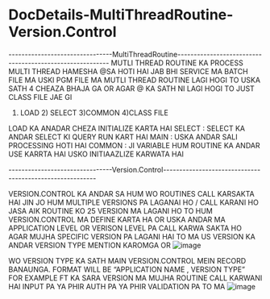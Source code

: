 # DocDetails-MultiThreadRoutine-Version.Control

--------------------------------MultiThreadRoutine---------------------------------------------------------
MUTLI THREAD ROUTINE KA PROCESS  MULTI THREAD HAMESHA @SA HOTI HAI JAB BHI SERVICE MA BATCH FILE MA USKI PGM FILE MA MUTLI THREAD ROUTINE LAGI HOGI TO USKA SATH 4 CHEAZA BHAJA GA  OR AGAR @ KA SATH NI LAGI HOGI TO JUST CLASS FILE JAE GI

1) LOAD 2) SELECT 3)COMMON 4)CLASS FILE

LOAD KA ANADAR CHEZA INITIALIZE KARTA HAI
SELECT : SELECT KA ANDAR SELECT KI QUERY RUN KART HAI
MAIN   : USKA ANDAR SALI PROCESSING HOTI HAI
COMMON : JI VARIABLE HUM ROUTINE KA ANDAR USE KARRTA HAI USKO INITIAAZLIZE KARWATA HAI

--------------------------------Version.Control---------------------------------------------------------


VERSION.CONTROL KA ANDAR SA HUM WO ROUTINES CALL KARSAKTA HAI JIN JO HUM MULTIPLE VERSIONS PA LAGANAI HO / CALL KARANI HO JASA AIK ROUTINE KO 
25 VERSION MA LAGANI HO TO HUM VERSION.CONTROL MA DEFINE KARTA HA OR USKA ANDAR MA APPLICATION LEVEL OR VERISON LEVEL PA CALL KARWA SAKTA 
HO AGAR MUJHA SPECIFIC VERSION PA LAGANI HAI TO MA US VERSION KA ANDAR VERSION TYPE MENTION KAROMGA OR
![image](https://user-images.githubusercontent.com/40827670/223343306-a0e4fa90-f21e-4e67-b111-2eaa918ad5fd.png)

WO VERSION TYPE KA SATH MAIN VERSION.CONTROL MEIN RECORD BANAUNGA. FORMAT WILL BE “APPLICATION NAME , VERSION TYPE”  
FOR EXAMPLE FT KA SARA VERSION MA MUJHA ROUTINE CALL KARWANI HAI INPUT PA YA PHIR AUTH PA YA PHIR VALIDATION PA TO MA
![image](https://user-images.githubusercontent.com/40827670/223344339-7341bba3-3a09-44a9-8fec-0e0ff5f3d242.png)



